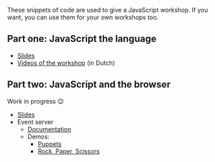 These snippets of code are used to give a JavaScript workshop. If you want, you
can use them for your own workshops too.

## Part one: JavaScript the language

* [Slides](https://docs.google.com/presentation/d/1sU2TI29m-bA4dDtkDN0jwR_BNeqyEHthSravgczTT90/edit?usp=sharing)
* [Videos of the workshop](https://www.youtube.com/playlist?list=PL2Mw2Bc1JCHfF9KFEqvFIofkiSFGrEeRU) (in Dutch)

## Part two: JavaScript and the browser

Work in progress 😉

* [Slides](https://docs.google.com/presentation/d/1RxYUsCfFCf29Q21tlpxWnxyGpPOBjkkXAlFXE4t6Elg/edit?usp=sharing)
* Event server
  * [Documentation](./server#readme)
  * Demos:
    * [Puppets](https://timendus.github.io/js-workshop/JavaScript%20and%20the%20browser/demos/puppets/example.html)
    * [Rock, Paper, Scissors](https://timendus.github.io/js-workshop/JavaScript%20and%20the%20browser/demos/rock-paper-scissors/example.html)
